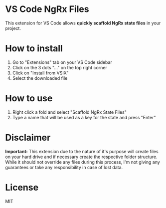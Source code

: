 # VS Code NgRx Files

This extension for VS Code allows **quickly scaffold NgRx state files** in your project.

# How to install

1. Go to "Extensions" tab on your VS Code sidebar
2. Click on the 3 dots "..." on the top right corner
3. Click on "Install from VSIX"
4. Select the downloaded file

# How to use

1. Right click a fold and select "Scaffold NgRx State Files"
2. Type a name that will be used as a key for the state and press "Enter"

# Disclaimer

**Important:** This extension due to the nature of it's purpose will create
files on your hard drive and if necessary create the respective folder structure.
While it should not override any files during this process, I'm not giving any guarantees
or take any responsibility in case of lost data. 

# License

MIT
